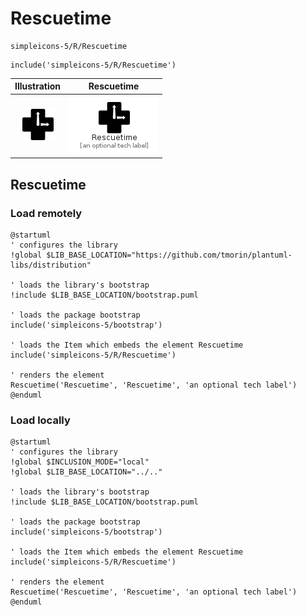 # Rescuetime


```text
simpleicons-5/R/Rescuetime
```

```text
include('simpleicons-5/R/Rescuetime')
```



| Illustration | Rescuetime |
| :---: | :---: |
| ![illustration for Illustration](../../simpleicons-5/R/Rescuetime.png) | ![illustration for Rescuetime](../../simpleicons-5/R/Rescuetime.Local.png) |




## Rescuetime

### Load remotely
```plantuml
@startuml
' configures the library
!global $LIB_BASE_LOCATION="https://github.com/tmorin/plantuml-libs/distribution"

' loads the library's bootstrap
!include $LIB_BASE_LOCATION/bootstrap.puml

' loads the package bootstrap
include('simpleicons-5/bootstrap')

' loads the Item which embeds the element Rescuetime
include('simpleicons-5/R/Rescuetime')

' renders the element
Rescuetime('Rescuetime', 'Rescuetime', 'an optional tech label')
@enduml
```

### Load locally
```plantuml
@startuml
' configures the library
!global $INCLUSION_MODE="local"
!global $LIB_BASE_LOCATION="../.."

' loads the library's bootstrap
!include $LIB_BASE_LOCATION/bootstrap.puml

' loads the package bootstrap
include('simpleicons-5/bootstrap')

' loads the Item which embeds the element Rescuetime
include('simpleicons-5/R/Rescuetime')

' renders the element
Rescuetime('Rescuetime', 'Rescuetime', 'an optional tech label')
@enduml
```

